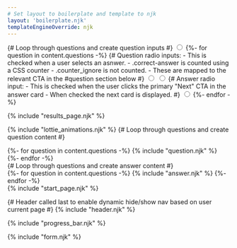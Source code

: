 ```yaml
---
# Set layout to boilerplate and template to njk
layout: 'boilerplate.njk'
templateEngineOverride: njk
---
```

{# Loop through questions and create question inputs #}
<input type="radio" name="answer-0" id="input-answer-0" class="counter_ignore input-answer input_progress" />
{%- for question in content.questions -%}
    {#
        Question radio inputs:
        - This is checked when a user selects an asnwer.
        - .correct-answer is counted using a CSS counter
        - .counter_ignore is not counted.
        - These are mapped to the relevant CTA in the #question section below
    #}
    <input type="radio" name="question-{{ question.num }}" id="question-{{ question.num }}-correct" class="correct-answer input-answer" />
    <input type="radio" name="question-{{ question.num }}" id="question-{{ question.num }}-incorrect" class="counter_ignore incorrect-answer input-answer" />
    {#
        Answer radio input:
        - This is checked when the user clicks the primary "Next" CTA in the answer card
        - When checked the next card is displayed.
    #}
    <input type="radio" name="answer-{{ question.num }}" id="input-answer-{{ question.num }}" class="counter_ignore input-answer input_progress" />
{%- endfor -%}

{% include "results_page.njk" %}

{% include "lottie_animations.njk" %}
{# Loop through questions and create question content #}
<section class="questions">
    {%- for question in content.questions -%}
        {% include "question.njk" %}
    {%- endfor -%}
</section>
{# Loop through questions and create answer content #}
<section class="answers">
    {%- for question in content.questions -%}
        {% include "answer.njk" %}
    {%- endfor -%}
</section>
{% include "start_page.njk" %}

{# Header called last to enable dynamic hide/show nav based on user current page #}
{% include "header.njk" %}

{% include "progress_bar.njk" %}

{% include "form.njk" %}
